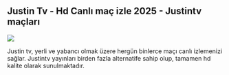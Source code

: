 ## Justin Tv - Hd Canlı maç izle 2025 - Justintv maçları

<a href="https://workersgirisamp-loyefnbyf4-workers-dev.cdn.ampproject.org/c/s/workersgirisamp.loyefnbyf4.workers.dev/"><img src="https://media2.giphy.com/media/v1.Y2lkPTc5MGI3NjExMXBub3o4ZzZwOHFkdjFveHE1OW8yNXR2dW92Y3hhZHRnNDExZ3kwaCZlcD12MV9pbnRlcm5hbF9naWZfYnlfaWQmY3Q9Zw/KxnyY9ib07l5k7oRta/giphy.gif"></a>

Justin tv, yerli ve yabancı olmak üzere hergün binlerce maçı canlı izlemenizi sağlar. Justintv yayınları birden fazla alternatife sahip olup, tamamen hd kalite olarak sunulmaktadır.
